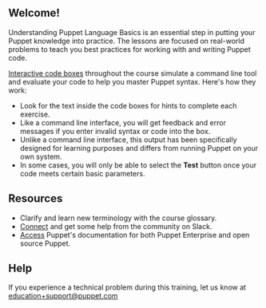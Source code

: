 ## Welcome!

Understanding Puppet Language Basics is an essential step in putting your Puppet knowledge into practice. The lessons are focused on real-world problems to teach you best practices for working with and writing Puppet code.

<a href="https://learn.puppet.com/static/images/command-line-gif.gif" target="_blank">Interactive code boxes</a> throughout the course simulate a command line tool and evaluate your code to help you master Puppet syntax. Here's how they work:

* Look for the text inside the code boxes for hints to complete each exercise.
* Like a command line interface, you will get feedback and error messages if you enter invalid syntax or code into the box.
* Unlike a command line interface, this output has been specifically designed for learning purposes and differs from running Puppet on your own system.
* In some cases, you will only be able to select the **Test** button once your code meets certain basic parameters.

## Resources

* Clarify and learn new terminology with the course glossary.
* <a href="https://puppetcommunity.slack.com/" target="_blank">Connect</a> and get some help from the community on Slack.
* <a href="https://puppet.com/docs" target="_blank">Access</a> Puppet's documentation for both Puppet Enterprise and open source Puppet.

## Help

If you experience a technical problem during this training, let us know at <a href="mailto:education+support@puppet.com" target="_blank">education+support@puppet.com</a>
